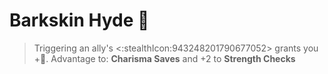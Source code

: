 # Barkskin Hyde 🦌 
> Triggering an ally's <:stealthIcon:943248201790677052> grants you +🔷.
Advantage to: __Charisma Saves__ and +2 to __Strength Checks__
